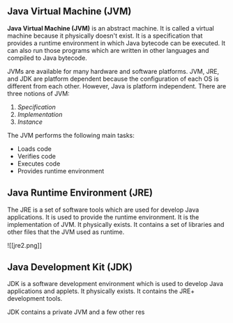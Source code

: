 ## Java Virtual Machine (JVM)

**Java Virtual Machine (JVM)** is an abstract machine. It is called a virtual machine because it physically doesn't exist. It is a specification that provides a runtime environment in which Java bytecode can be executed. It can also run those programs which are written in other languages and compiled to Java bytecode.

JVMs are available for many hardware and software platforms. JVM, JRE, and JDK are platform dependent because the configuration of each OS is different from each other. However, Java is platform independent. There are three notions of JVM:
1. *Specification*
2. *Implementation*
3. *Instance*

The JVM performs the following main tasks:
- Loads code
- Verifies code
- Executes code
- Provides runtime environment

## Java Runtime Environment (JRE)

The JRE is a set of software tools which are used for develop Java applications. It is used to provide the runtime environment. It is the implementation of JVM. It physically exists. It contains a set of libraries and other files that the JVM used as runtime.

![[jre2.png]]

## Java Development Kit (JDK)

JDK is a software development environment which is used to develop Java applications and applets. It physically exists. It contains the JRE+ development tools.

JDK contains a private JVM and a few other res